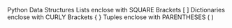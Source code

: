 Python Data Structures
Lists enclose with SQUARE Brackets [ ]
Dictionaries enclose with CURLY Brackets { }
Tuples enclose with PARENTHESES ( )  
